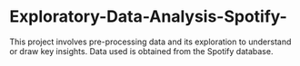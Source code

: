 # Exploratory-Data-Analysis-Spotify-
This project involves pre-processing data and its exploration to understand or draw key insights. Data used is obtained from the Spotify database.
